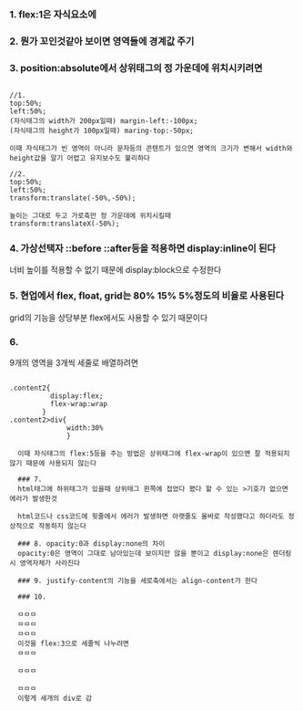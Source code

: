 ### 1. flex:1은 자식요소에

### 2. 뭔가 꼬인것같아 보이면 영역들에 경계값 주기

### 3. position:absolute에서 상위태그의 정 가운데에 위치시키려면

```

//1.
top:50%;
left:50%;
(자식태그의 width가 200px일때) margin-left:-100px;
(자식태그의 height가 100px일때) maring-top:-50px;

이때 자식태그가 빈 영역이 아니라 문자등의 콘텐트가 있으면 영역의 크기가 변해서 width와 height값을 알기 어렵고 유지보수도 불리하다

//2.
top:50%;
left:50%;
transform:translate(-50%,-50%);

높이는 그대로 두고 가로축만 정 가운데에 위치시킬때
transform:translateX(-50%);

```

### 4. 가상선택자 ::before ::after등을 적용하면 display:inline이 된다
너비 높이를 적용할 수 없기 때문에 display:block으로 수정한다

### 5. 현업에서 flex, float, grid는 80% 15% 5%정도의 비율로 사용된다
grid의 기능을 상당부분 flex에서도 사용할 수 있기 때문이다 

### 6.
9개의 영역을 3개씩 세줄로 배열하려면

```

.content2{
          display:flex;
          flex-wrap:wrap
        }
.content2>div{
              width:30%
              }
              
  이때 자식태그의 flex:5등을 주는 방법은 상위태그에 flex-wrap이 있으면 잘 적용되지 않기 때문에 사용되지 않는다
  
  ### 7.
  html태그에 하위태그가 있을때 상위태그 왼쪽에 접었다 폈다 할 수 있는 >기호가 없으면 에러가 발생한것
  
  html코드나 css코드에 윗줄에서 에러가 발생하면 아랫줄도 올바로 작성했다고 하더라도 정상적으로 작동하지 않는다
  
  ### 8. opacity:0과 display:none의 차이
  opacity:0은 영역이 그대로 남아있는데 보이지만 않을 뿐이고 display:none은 렌더링시 영역자체가 사라진다
  
  ### 9. justify-content의 기능을 세로축에서는 align-content가 한다
  
  ### 10.
  
  ㅁㅁㅁ
  ㅁㅁㅁ
  ㅁㅁㅁ
  이것을 flex:3으로 세줄씩 나누려면
  ㅁㅁㅁ
  
  ㅁㅁㅁ
  
  ㅁㅁㅁ
  이렇게 세개의 div로 감
